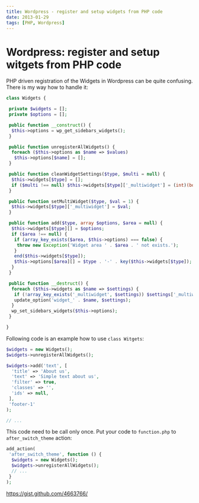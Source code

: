 ```yaml
---
title: Wordpress - register and setup widgets from PHP code
date: 2013-01-29
tags: [PHP, Wordpress]
---
```


# Wordpress: register and setup witgets from PHP code

PHP driven registration of the Widgets in Wordpress can be quite confusing. There is my way how to handle it:

```php
class Widgets {

 private $widgets = [];
 private $options = [];

 public function __construct() {
  $this->options = wp_get_sidebars_widgets();
 }

 public function unregisterAllWidgets() {
  foreach ($this->options as $name => $values)
   $this->options[$name] = [];
 }

 public function cleanWidgetSettings($type, $multi = null) {
  $this->widgets[$type] = [];
  if ($multi !== null) $this->widgets[$type]['_multiwidget'] = (int)(bool)$multi;
 }

 public function setMultiWidget($type, $val = 1) {
  $this->widgets[$type]['_multiwidget'] = $val;
 }

 public function add($type, array $options, $area = null) {
  $this->widgets[$type][] = $options;
  if ($area !== null) {
   if (array_key_exists($area, $this->options) === false) {
    throw new Exception('Widget area ' . $area . ' not exists.');
   }
   end($this->widgets[$type]);
   $this->options[$area][] = $type . '-' . key($this->widgets[$type]);
  }
 }

 public function __destruct() {
  foreach ($this->widgets as $name => $settings) {
   if (!array_key_exists('_multiwidget', $settings)) $settings['_multiwidget'] = 1;
   update_option('widget_' . $name, $settings);
  }
  wp_set_sidebars_widgets($this->options);
 }

}
```

Following code is an example how to use `class Witgets`:

```php
$widgets = new Widgets();
$widgets->unregisterAllWidgets();

$widgets->add('text', [
  'title' => 'About us',
  'text' => 'Simple text about us',
  'filter' => true,
  'classes' => '',
  'ids' => null,
 ],
 'footer-1'
);

// ...
```


 This code need to be call only once. Put your code to `function.php` to `after_switch_theme` action:

```php
add_action(
 'after_switch_theme', function () {
  $widgets = new Widgets();
  $widgets->unregisterAllWidgets();
  // ...
 }
);
```

https://gist.github.com/4663766/

